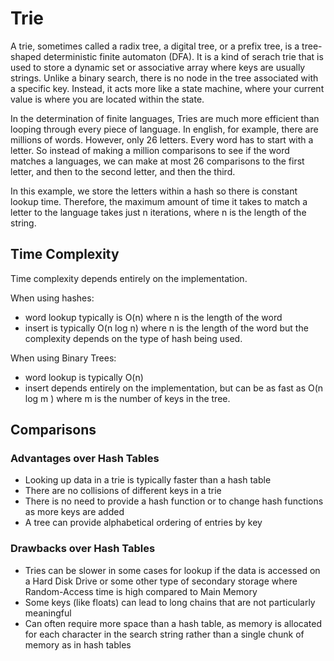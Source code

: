# Trie
A trie, sometimes called a radix tree, a digital tree, or a prefix tree, is a tree-shaped
deterministic finite automaton (DFA). It is a kind of serach trie that is used to store
a dynamic set or associative array where keys are usually strings. Unlike a binary search,
there is no node in the tree associated with a specific key. Instead, it acts more like a
state machine, where your current value is where you are located within the state.


In the determination of finite languages, Tries are much more efficient than looping through
every piece of language. In english, for example, there are millions of words. However, only 26
letters. Every word has to start with a letter. So instead of making a million comparisons to
see if the word matches a languages, we can make at most 26 comparisons to the first letter,
and then to the second letter, and then the third.


In this example, we store the letters within a hash so there is constant lookup time. Therefore,
the maximum amount of time it takes to match a letter to the language takes just n iterations, where
n is the length of the string.

## Time Complexity
Time complexity depends entirely on the implementation.


When using hashes:
- word lookup typically is O(n) where n is the length of the word
- insert is typically O(n log n) where n is the length of the word
but the complexity depends on the type of hash being used.

When using Binary Trees:
- word lookup is typically O(n)
- insert depends entirely on the implementation, but can be as fast as O(n log m ) where m is the number of keys in the tree.

## Comparisons
### Advantages over Hash Tables
- Looking up data in a trie is typically faster than a hash table
- There are no collisions of different keys in a trie
- There is no need to provide a hash function or to change hash functions as more keys are added
- A tree can provide alphabetical ordering of entries by key

### Drawbacks over Hash Tables
- Tries can be slower in some cases for lookup if the data is accessed on a Hard Disk Drive or some other type of secondary storage where Random-Access time is high compared to Main Memory
- Some keys (like floats) can lead to long chains that are not particularly meaningful
- Can often require more space than a hash table, as memory is allocated for each character in the search string rather than a single chunk of memory as in hash tables
